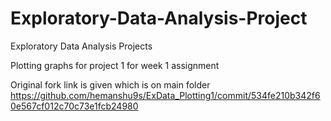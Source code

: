 # Exploratory-Data-Analysis-Project
Exploratory Data Analysis Projects

Plotting graphs for project 1 for week 1 assignment

Original fork link is given which is on main folder
https://github.com/hemanshu9s/ExData_Plotting1/commit/534fe210b342f60e567cf012c70c73e1fcb24980
